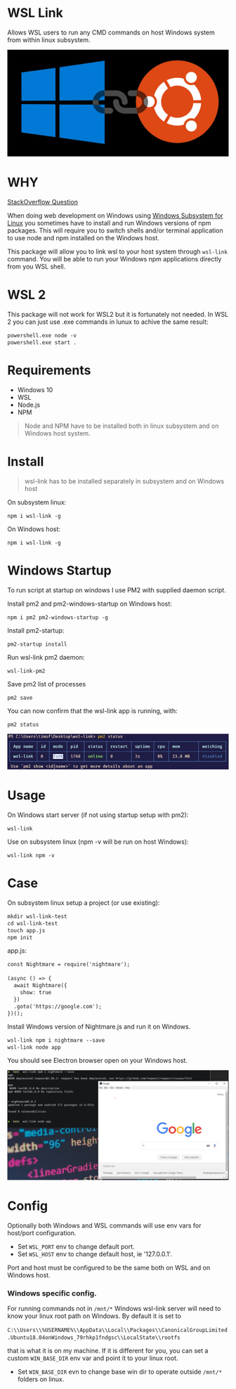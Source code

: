 # WSL Link

Allows WSL users to run any CMD commands on host Windows system from within linux subsystem.

![Logo](./logo.jpg)

# WHY

[StackOverflow Question](https://stackoverflow.com/questions/62085598/linking-windows-commands-inside-windows-subsystem-for-linux-ubuntu)

When doing web development on Windows using [Windows Subsystem for Linux](https://docs.microsoft.com/en-us/windows/wsl/install-win10) you sometimes have to install and run Windows versions of npm packages. This will require you to switch shells and/or terminal application to use node and npm installed on the Windows host.

This package will allow you to link wsl to your host system through `wsl-link` command. You will be able to run your Windows npm applications directly from you WSL shell.

# WSL 2

This package will not work for WSL2 but it is fortunately not needed. In WSL 2 you can just use .exe commands in lunux to achive the same result:

```
powershell.exe node -v
powershell.exe start .
``` 

# Requirements

* Windows 10
* WSL
* Node.js
* NPM

> Node and NPM have to be installed both in linux subsystem and on Windows host system.

# Install

> wsl-link has to be installed separately in subsystem and on Windows host

On subsystem linux:
```
npm i wsl-link -g
```
On Windows host:
```
npm i wsl-link -g
```

# Windows Startup

To run script at startup on windows I use PM2 with supplied daemon script.

Install pm2 and pm2-windows-startup on Windows host:
```
npm i pm2 pm2-windows-startup -g
```

Install pm2-startup:
```
pm2-startup install
```

Run wsl-link pm2 daemon:

```
wsl-link-pm2
```

Save pm2 list of processes
```
pm2 save
```

You can now confirm that the wsl-link app is running, with:
```
pm2 status
```
![pm2 status display](./pm2status.png)

# Usage

On Windows start server (if not using startup setup with pm2):
```
wsl-link
```
Use on subsystem linux (npm -v will be run on host Windows):
```
wsl-link npm -v
```

# Case

On subsystem linux setup a project (or use existing):
```
mkdir wsl-link-test
cd wsl-link-test
touch app.js
npm init
```
app.js:
```
const Nightmare = require('nightmare');

(async () => {
  await Nightmare({
    show: true
  })
  .goto('https://google.com');
})();
```
Install Windows version of Nightmare.js and run it on Windows.

```
wsl-link npm i nightmare --save
wsl-link node app
```
You should see Electron browser open on your Windows host.

![Electron Running](./electronrunning.png)

# Config

Optionally both Windows and WSL commands will use env vars for host/port configuration.

* Set `WSL_PORT` env to change default port.
* Set `WSL_HOST` env to change default host, ie '127.0.0.1'.

Port and host must be configured to be the same both on WSL and on Windows host.

### Windows specific config.

For running commands not in `/mnt/*` Windows wsl-link server will need to know your linux root path on Windows. 
By default it is set to 

`C:\\Users\\%USERNAME%\\AppData\\Local\\Packages\\CanonicalGroupLimited.Ubuntu18.04onWindows_79rhkp1fndgsc\\LocalState\\rootfs`

that is what it is on my machine. If it is different for you, you can set a custom `WIN_BASE_DIR` env var and point it to your linux root.

* Set `WIN_BASE_DIR` evn to change base win dir to operate outside `/mnt/*` folders on linux.
